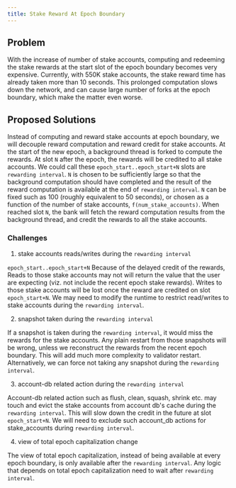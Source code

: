 ```yaml
---
title: Stake Reward At Epoch Boundary
---
```


## Problem

With the increase of number of stake accounts, computing and redeeming the stake
rewards at the start slot of the epoch boundary becomes very expensive.
Currently, with 550K stake accounts, the stake reward time has already taken
more than 10 seconds. This prolonged computation slows down the network, and can
cause large number of forks at the epoch boundary, which make the matter even
worse.

## Proposed Solutions

Instead of computing and reward stake accounts at epoch boundary, we will
decouple reward computation and reward credit for stake accounts. At the start
of the new epoch, a background thread is forked to compute the rewards. At slot
`N` after the epoch, the rewards will be credited to all stake accounts. We
could call these `epoch_start..epoch_start+N` slots are `rewarding interval`.
`N` is chosen to be sufficiently large so that the background computation should
have completed and the result of the reward computation is available at the end
of `rewarding interval`. `N` can be fixed such as 100 (roughly equivalent to 50
seconds), or chosen as a function of the number of stake accounts,
`f(num_stake_accounts)`. When reached slot `N`, the bank will fetch the reward
computation results from the background thread, and credit the rewards to all
the stake accounts.


### Challenges

1. stake accounts reads/writes during the `rewarding interval`

`epoch_start..epoch_start+N` Because of the delayed credit of the rewards, Reads
to those stake accounts may not will return the value that the user are
expecting (viz. not include the recent epoch stake rewards). Writes to those
stake accounts will be lost once the reward are credited on slot
`epoch_start+N`. We may need to modify the runtime to restrict read/writes to
stake accounts during the `rewarding interval`.

2. snapshot taken during the `rewarding interval`

If a snapshot is taken during the `rewarding interval`, it would miss the
rewards for the stake accounts. Any plain restart from those snapshots will be
wrong, unless we reconstruct the rewards from the recent epoch boundary. This
will add much more complexity to validator restart. Alternatively, we can force
not taking any snapshot during the `rewarding interval`.

3. account-db related action during the `rewarding interval`

Account-db related action such as flush, clean, squash, shrink etc. may touch
and evict the stake accounts from account db's cache during the `rewarding
interval`. This will slow down the credit in the future at slot `epoch_start+N`.
We will need to exclude such account_db actions for stake_accounts during
`rewarding interval`.

4. view of total epoch capitalization change

The view of total epoch capitalization, instead of being available at every
epoch boundary, is only available after the `rewarding interval`. Any logic that
depends on total epoch capitalization need to wait after `rewarding interval`.